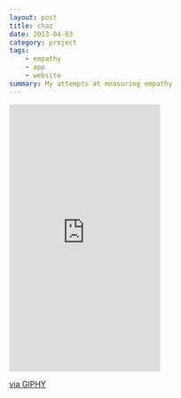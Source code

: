 ```yaml
---
layout: post
title: chaz
date: 2013-04-03
category: project
tags:
    - empathy
    - app
    - website
summary: My attempts at measuring empathy
---
```


<iframe src="https://giphy.com/embed/3oriNZhGzOoLitvTZ6" width="272" height="480" frameBorder="0" class="giphy-embed" allowFullScreen></iframe><p><a href="https://giphy.com/gifs/3oriNZhGzOoLitvTZ6">via GIPHY</a></p>
